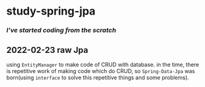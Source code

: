 # study-spring-jpa

### _**I've started coding from the scratch**_ 

## 2022-02-23 raw Jpa
using `EntityManager` to make code of CRUD with database.
in the time, there is repetitive work of making code which do CRUD,
so `Spring-Data-Jpa` was born(using `interface` to solve this repetitive things and some problems).



